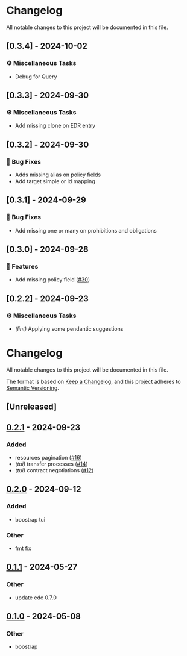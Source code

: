 # Changelog

All notable changes to this project will be documented in this file.

<!-- generated by git-cliff -->
## [0.3.4] - 2024-10-02

### ⚙️ Miscellaneous Tasks

- Debug for Query

<!-- generated by git-cliff -->
## [0.3.3] - 2024-09-30

### ⚙️ Miscellaneous Tasks

- Add missing clone on EDR entry

<!-- generated by git-cliff -->
## [0.3.2] - 2024-09-30

### 🐛 Bug Fixes

- Adds missing alias on policy fields
- Add target simple or id mapping

<!-- generated by git-cliff -->
## [0.3.1] - 2024-09-29

### 🐛 Bug Fixes

- Add missing one or many on prohibitions and obligations

<!-- generated by git-cliff -->
## [0.3.0] - 2024-09-28

### 🚀 Features

- Add missing policy field ([#30](https://github.com/dataspace-rs/edc-rs/pull/30))

<!-- generated by git-cliff -->
## [0.2.2] - 2024-09-23

### ⚙️ Miscellaneous Tasks

- *(lint)* Applying some pendantic suggestions

<!-- generated by git-cliff -->
# Changelog
All notable changes to this project will be documented in this file.

The format is based on [Keep a Changelog](https://keepachangelog.com/en/1.0.0/),
and this project adheres to [Semantic Versioning](https://semver.org/spec/v2.0.0.html).

## [Unreleased]

## [0.2.1](https://github.com/wolf4ood/edc-rs/compare/v0.2.0...v0.2.1) - 2024-09-23

### Added

- resources pagination ([#16](https://github.com/wolf4ood/edc-rs/pull/16))
- *(tui)* transfer processes ([#14](https://github.com/wolf4ood/edc-rs/pull/14))
- *(tui)* contract negotiations ([#12](https://github.com/wolf4ood/edc-rs/pull/12))

## [0.2.0](https://github.com/wolf4ood/edc-rs/compare/v0.1.1...v0.2.0) - 2024-09-12

### Added

- boostrap tui

### Other

- fmt fix

## [0.1.1](https://github.com/wolf4ood/edc-rs/compare/v0.1.0...v0.1.1) - 2024-05-27

### Other
- update edc 0.7.0

## [0.1.0](https://github.com/wolf4ood/edc-rs/releases/tag/v0.1.0) - 2024-05-08

### Other
- boostrap
